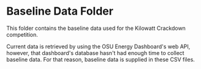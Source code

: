 # Baseline Data Folder
This folder contains the baseline data used for the Kilowatt Crackdown competition.

Current data is retrieved by using the OSU Energy Dashboard's web API, however, that dashboard's database hasn't had enough time to collect baseline data. For that reason, baseline data is supplied in these CSV files.
